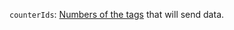 `counterIds`: [Numbers of the tags](https://yandex.ru/support/metrica/general/tag-id.html) that will send data.
